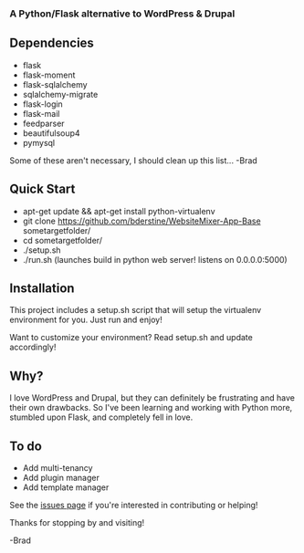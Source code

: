 ### A Python/Flask alternative to WordPress & Drupal

## Dependencies
* flask
* flask-moment
* flask-sqlalchemy
* sqlalchemy-migrate
* flask-login
* flask-mail
* feedparser
* beautifulsoup4
* pymysql

Some of these aren't necessary, I should clean up this list... -Brad

## Quick Start

* apt-get update && apt-get install python-virtualenv
* git clone https://github.com/bderstine/WebsiteMixer-App-Base sometargetfolder/
* cd sometargetfolder/
* ./setup.sh
* ./run.sh (launches build in python web server! listens on 0.0.0.0:5000)

## Installation

This project includes a setup.sh script that will setup the virtualenv environment for you. Just run and enjoy!

Want to customize your environment? Read setup.sh and update accordingly!

## Why?

I love WordPress and Drupal, but they can definitely be frustrating and have their own drawbacks. So I've been learning and working with Python more, stumbled upon Flask, and completely fell in love.

## To do

* Add multi-tenancy
* Add plugin manager
* Add template manager

See the [issues page](https://github.com/bderstine/WebsiteMixer-App-Base/issues) if you're interested in contributing or helping!

Thanks for stopping by and visiting! 

-Brad


